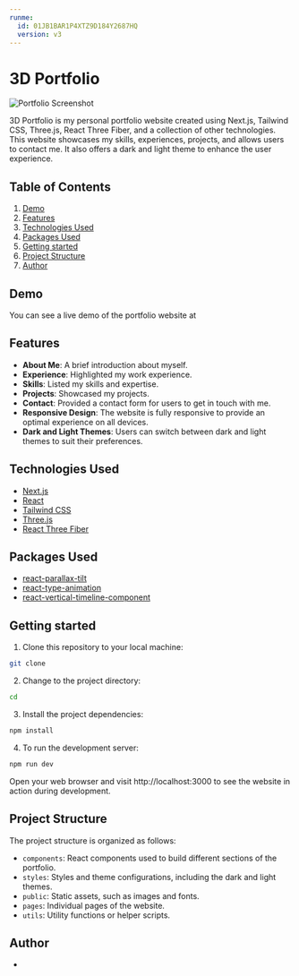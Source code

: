```yaml
---
runme:
  id: 01JB1BAR1P4XTZ9D184Y2687HQ
  version: v3
---
```


# 3D Portfolio

![Portfolio Screenshot](/public/assets/readme_assets/screenshot.png)

3D Portfolio is my personal portfolio website created using Next.js, Tailwind CSS, Three.js, React Three Fiber, and a collection of other technologies. This website showcases my skills, experiences, projects, and allows users to contact me. It also offers a dark and light theme to enhance the user experience.

## Table of Contents

1. [Demo](#demo)
2. [Features](#features)
3. [Technologies Used](#technologies-used)
4. [Packages Used](#packages-used)
5. [Getting started](#getting-started)
6. [Project Structure](#project-structure)
7. [Author](#author)

## Demo

You can see a live demo of the portfolio website at

## Features

- **About Me**: A brief introduction about myself.
- **Experience**: Highlighted my work experience.
- **Skills**: Listed my skills and expertise.
- **Projects**: Showcased my projects.
- **Contact**: Provided a contact form for users to get in touch with me.
- **Responsive Design**: The website is fully responsive to provide an optimal experience on all devices.
- **Dark and Light Themes**: Users can switch between dark and light themes to suit their preferences.

## Technologies Used

- [Next.js](https://nextjs.org)
- [React](https://reactjs.dev)
- [Tailwind CSS](https://tailwindcss.com)
- [Three.js](https://threejs.org)
- [React Three Fiber](https://github.com/pmndrs/react-three-fiber)

## Packages Used

- [react-parallax-tilt](https://www.npmjs.com/package/react-parallax-tilt)
- [react-type-animation](https://www.npmjs.com/package/react-type-animation)
- [react-vertical-timeline-component](https://www.npmjs.com/package/react-vertical-timeline-component)

## Getting started

1. Clone this repository to your local machine:

```bash {"id":"01JB1BAR1NYMXK8H5GD9HZFFNA"}
git clone 

```

2. Change to the project directory:

```bash {"id":"01JB1BAR1NYMXK8H5GDATZV7GM"}
cd 

```

3. Install the project dependencies:

```bash {"id":"01JB1BAR1NYMXK8H5GDE4YT2CJ"}
npm install

```

4. To run the development server:

```bash {"id":"01JB1BAR1NYMXK8H5GDF0REP3G"}
npm run dev

```

Open your web browser and visit http://localhost:3000 to see the website in action during development.

## Project Structure

The project structure is organized as follows:

- `components`: React components used to build different sections of the portfolio.
- `styles`: Styles and theme configurations, including the dark and light themes.
- `public`: Static assets, such as images and fonts.
- `pages`: Individual pages of the website.
- `utils`: Utility functions or helper scripts.

## Author

-
